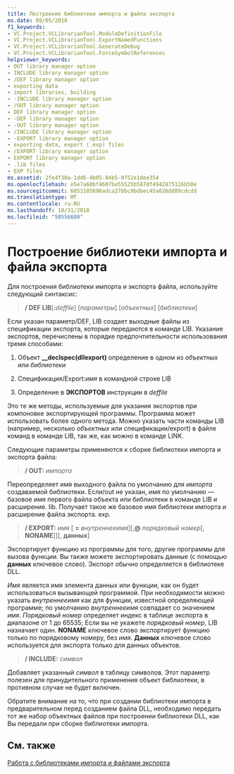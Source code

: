 ```yaml
---
title: Построение библиотеки импорта и файла экспорта
ms.date: 09/05/2018
f1_keywords:
- VC.Project.VCLibrarianTool.ModuleDefinitionFile
- VC.Project.VCLibrarianTool.ExportNamedFunctions
- VC.Project.VCLibrarianTool.GenerateDebug
- VC.Project.VCLibrarianTool.ForceSymbolReferences
helpviewer_keywords:
- OUT library manager option
- INCLUDE library manager option
- /DEF library manager option
- exporting data
- import libraries, building
- -INCLUDE library manager option
- /OUT library manager option
- DEF library manager option
- -DEF library manager option
- -OUT library manager option
- /INCLUDE library manager option
- -EXPORT library manager option
- exporting data, export (.exp) files
- /EXPORT library manager option
- EXPORT library manager option
- .lib files
- EXP files
ms.assetid: 2fe4f30a-1dd6-4b05-84b5-0752e1dee354
ms.openlocfilehash: e5e7a60bf4607be55525b587df4942875126b50e
ms.sourcegitcommit: 6052185696adca270bc9bdbec45a626dd89cdcdd
ms.translationtype: MT
ms.contentlocale: ru-RU
ms.lasthandoff: 10/31/2018
ms.locfileid: "50556680"
---
```

# <a name="building-an-import-library-and-export-file"></a>Построение библиотеки импорта и файла экспорта

Для построения библиотеки импорта и экспорта файла, используйте следующий синтаксис:

> **/ DEF LIB**[**:**<em>deffile</em>] [*параметры*] [*объектных*] [*библиотеки*]

Если указан параметр/DEF, LIB создает выходные файлы из спецификации экспорта, которые передаются в команде LIB. Указание экспортов, перечислены в порядке предпочтительности использования тремя способами:

1. Объект **__declspec(dllexport)** определение в одном из *объектных* или *библиотеки*

1. Спецификация/Export:*имя* в командной строке LIB

1. Определение в **ЭКСПОРТОВ** инструкции в *deffile*

Это те же методы, используемые для указания экспортов при компоновке экспортирующей программы. Программа может использовать более одного метода. Можно указать части команды LIB (например, несколько *объектных* или спецификации/export) в файле команд в команде LIB, так же, как можно в команде LINK.

Следующие параметры применяются к сборке библиотеки импорта и экспорта файла:

> **/ OUT:** *импорта*

Переопределяет имя выходного файла по умолчанию для *импорта* создаваемой библиотеки. Если/out не указан, имя по умолчанию — базовое имя первого файла объекта или библиотеки в команде LIB и расширение. lib. Получает такое же базовое имя библиотеки импорта и расширение файла экспорта. exp.

> **/ EXPORT:** *имя* \[ **=** *внутреннееимя*]\[,**\@** <em>порядковый номер</em>\[, **NONAME**]]\[, **данных**]

Экспортирует функцию из программы для того, другие программы для вызова функции. Вы также можете экспортировать данные (с помощью **данных** ключевое слово). Экспорт обычно определяется в библиотеке DLL.

*Имя* является имя элемента данных или функции, как он будет использоваться вызывающей программой. При необходимости можно указать *внутреннееимя* как для функции, известной определяющей программе; по умолчанию *внутреннееимя* совпадает со значением *имя*. *Порядковый номер* определяет индекс в таблице экспорта в диапазоне от 1 до 65535; Если вы не укажете *порядковый номер*, LIB назначает один. **NONAME** ключевое слово экспортирует функцию только по порядковому номеру, без *имя*. **Данных** ключевое слово используется для экспорта только для данных объектов.

> **/ INCLUDE:** *символ*

Добавляет указанный *символ* в таблицу символов. Этот параметр полезен для принудительного применения объект библиотеки, в противном случае не будет включен.

Обратите внимание на то, что при создании библиотеки импорта в предварительном перед созданием файла DLL, необходимо передать тот же набор объектных файлов при построении библиотеки DLL, как Вы передали при сборке библиотеки импорта.

## <a name="see-also"></a>См. также

[Работа с библиотеками импорта и файлами экспорта](../../build/reference/working-with-import-libraries-and-export-files.md)
